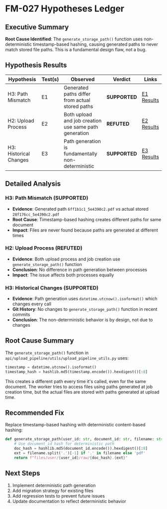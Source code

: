 # FM-027 Hypotheses Ledger

## Executive Summary
**Root Cause Identified**: The `generate_storage_path()` function uses non-deterministic timestamp-based hashing, causing generated paths to never match stored file paths. This is a fundamental design flaw, not a bug.

## Hypothesis Results

| Hypothesis | Test(s) | Observed | Verdict | Links |
|------------|---------|----------|---------|-------|
| H3: Path Mismatch | E1 | Generated paths differ from actual stored paths | **SUPPORTED** | [E1 Results](experiment_e1_results.json) |
| H2: Upload Process | E2 | Both upload and job creation use same path generation | **REFUTED** | [E2 Results](experiment_e2_results.json) |
| H3: Historical Changes | E3 | Path generation is fundamentally non-deterministic | **SUPPORTED** | [E3 Results](experiment_e3_results.json) |

## Detailed Analysis

### H3: Path Mismatch (SUPPORTED)
- **Evidence**: Generated path `6ff1b1c1_5e4390c2.pdf` vs actual stored `28f176cc_5e4390c2.pdf`
- **Root Cause**: Timestamp-based hashing creates different paths for same document
- **Impact**: Files are never found because paths are generated at different times

### H2: Upload Process (REFUTED)
- **Evidence**: Both upload process and job creation use `generate_storage_path()` function
- **Conclusion**: No difference in path generation between processes
- **Impact**: The issue affects both processes equally

### H3: Historical Changes (SUPPORTED)
- **Evidence**: Path generation uses `datetime.utcnow().isoformat()` which changes every call
- **Git History**: No changes to `generate_storage_path()` function in recent commits
- **Conclusion**: The non-deterministic behavior is by design, not due to changes

## Root Cause Summary
The `generate_storage_path()` function in `api/upload_pipeline/utils/upload_pipeline_utils.py` uses:
```python
timestamp = datetime.utcnow().isoformat()
timestamp_hash = hashlib.md5(timestamp.encode()).hexdigest()[:8]
```

This creates a different path every time it's called, even for the same document. The worker tries to access files using paths generated at job creation time, but the actual files are stored with paths generated at upload time.

## Recommended Fix
Replace timestamp-based hashing with deterministic content-based hashing:
```python
def generate_storage_path(user_id: str, document_id: str, filename: str) -> str:
    # Use document_id hash for deterministic path
    doc_hash = hashlib.md5(document_id.encode()).hexdigest()[:8]
    ext = filename.split('.')[-1] if '.' in filename else 'pdf'
    return f"files/user/{user_id}/raw/{doc_hash}.{ext}"
```

## Next Steps
1. Implement deterministic path generation
2. Add migration strategy for existing files
3. Add regression tests to prevent future issues
4. Update documentation to reflect deterministic behavior

